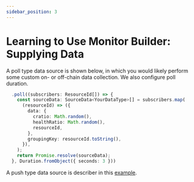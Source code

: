 ```yaml
---
sidebar_position: 3
---
```


# Learning to Use Monitor Builder: Supplying Data

A poll type data source is shown below, in which you would likely perform some custom on- or off-chain data collection. We also configure poll duration.

```typescript
  .poll((subscribers: ResourceId[]) => {
    const sourceData: SourceData<YourDataType>[] = subscribers.map(
      (resourceId) => ({
        data: {
          cratio: Math.random(),
          healthRatio: Math.random(),
          resourceId,
        },
        groupingKey: resourceId.toString(),
      }),
    );
    return Promise.resolve(sourceData);
  }, Duration.fromObject({ seconds: 3 }))
```

A push type data source is describer in this [example](https://github.com/dialectlabs/monitor/blob/main/examples/007-pushy-data-source-monitor.ts).&#x20;
